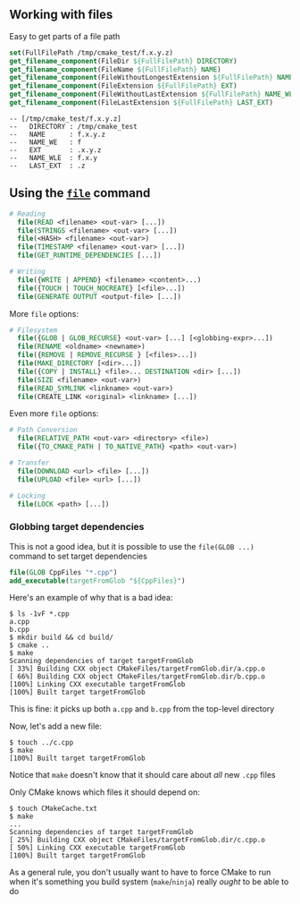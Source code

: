 ## Working with files

Easy to get parts of a file path
```cmake
set(FullFilePath /tmp/cmake_test/f.x.y.z)
get_filename_component(FileDir ${FullFilePath} DIRECTORY)
get_filename_component(FileName ${FullFilePath} NAME)
get_filename_component(FileWithoutLongestExtension ${FullFilePath} NAME_WE)
get_filename_component(FileExtension ${FullFilePath} EXT)
get_filename_component(FileWithoutLastExtension ${FullFilePath} NAME_WLE)
get_filename_component(FileLastExtension ${FullFilePath} LAST_EXT)
```
```shell
-- [/tmp/cmake_test/f.x.y.z]
--   DIRECTORY : /tmp/cmake_test
--   NAME      : f.x.y.z
--   NAME_WE   : f
--   EXT       : .x.y.z
--   NAME_WLE  : f.x.y
--   LAST_EXT  : .z
```


## Using the [`file`](https://cmake.org/cmake/help/latest/command/file.html) command
```cmake
# Reading
  file(READ <filename> <out-var> [...])
  file(STRINGS <filename> <out-var> [...])
  file(<HASH> <filename> <out-var>)
  file(TIMESTAMP <filename> <out-var> [...])
  file(GET_RUNTIME_DEPENDENCIES [...])

# Writing
  file({WRITE | APPEND} <filename> <content>...)
  file({TOUCH | TOUCH_NOCREATE} [<file>...])
  file(GENERATE OUTPUT <output-file> [...])
```


More `file` options:
```cmake
# Filesystem
  file({GLOB | GLOB_RECURSE} <out-var> [...] [<globbing-expr>...])
  file(RENAME <oldname> <newname>)
  file({REMOVE | REMOVE_RECURSE } [<files>...])
  file(MAKE_DIRECTORY [<dir>...])
  file({COPY | INSTALL} <file>... DESTINATION <dir> [...])
  file(SIZE <filename> <out-var>)
  file(READ_SYMLINK <linkname> <out-var>)
  file(CREATE_LINK <original> <linkname> [...])
```


Even more `file` options:
```cmake
# Path Conversion
  file(RELATIVE_PATH <out-var> <directory> <file>)
  file({TO_CMAKE_PATH | TO_NATIVE_PATH} <path> <out-var>)

# Transfer
  file(DOWNLOAD <url> <file> [...])
  file(UPLOAD <file> <url> [...])

# Locking
  file(LOCK <path> [...])
```


### Globbing target dependencies
This is not a good idea, but it is possible to use the `file(GLOB ...)` command to set target dependencies
```cmake
file(GLOB CppFiles "*.cpp")
add_executable(targetFromGlob "${CppFiles}")
```


Here's an example of why that is a bad idea:
```shell
$ ls -1vF *.cpp
a.cpp
b.cpp
$ mkdir build && cd build/
$ cmake ..
$ make
Scanning dependencies of target targetFromGlob
[ 33%] Building CXX object CMakeFiles/targetFromGlob.dir/a.cpp.o
[ 66%] Building CXX object CMakeFiles/targetFromGlob.dir/b.cpp.o
[100%] Linking CXX executable targetFromGlob
[100%] Built target targetFromGlob
```
This is fine: it picks up both `a.cpp` and `b.cpp` from the top-level directory


Now, let's add a new file:
```shell
$ touch ../c.cpp
$ make
[100%] Built target targetFromGlob
```
Notice that `make` doesn't know that it should care about *all* new `.cpp` files


Only CMake knows which files it should depend on:
```shell
$ touch CMakeCache.txt 
$ make
...
Scanning dependencies of target targetFromGlob
[ 25%] Building CXX object CMakeFiles/targetFromGlob.dir/c.cpp.o
[ 50%] Linking CXX executable targetFromGlob
[100%] Built target targetFromGlob
```
As a general rule, you don't usually want to have to force CMake to run when it's something you build system (`make`/`ninja`) really *ought* to be able to do

